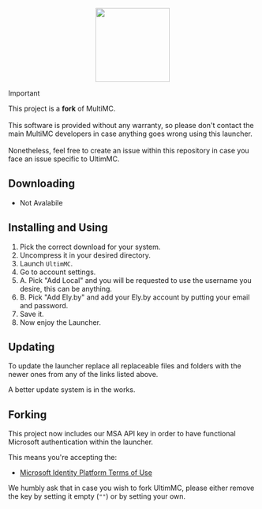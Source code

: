 <p align="center">

<img width="150" src="https://github.com/UltimMC/Launcher/assets/62727185/48d60c15-23ae-4d48-84b8-813f72db6cdd">


> [!IMPORTANT]
> This project is a **fork** of MultiMC. </br> </br>
> This software is provided without any warranty, so please don't contact the main
> MultiMC developers in case anything goes wrong using this launcher. </br> </br>
> Nonetheless, feel free to create an issue within this repository
> in case you face an issue specific to UltimMC.

## Downloading

- Not Avalabile

## Installing and Using

1. Pick the correct download for your system.
2. Uncompress it in your desired directory.
3. Launch `UltimMC`.
4. Go to account settings.
6. A. Pick "Add Local" and you will be requested to use the username you desire, this can be anything.
7. B. Pick "Add Ely.by" and add your Ely.by account by putting your email and password.
8. Save it.
9. Now enjoy the Launcher.

## Updating

To update the launcher replace all replaceable files and folders with the newer ones from any of the links listed above.

A better update system is in the works.

## Forking

This project now includes our MSA API key in order to have functional Microsoft authentication within the launcher.

This means you're accepting the:

- [Microsoft Identity Platform Terms of Use](https://learn.microsoft.com/en-us/legal/microsoft-identity-platform/terms-of-use)

We humbly ask that in case you wish to fork UltimMC, please either remove the key by setting it empty (`""`) or by setting your own.

